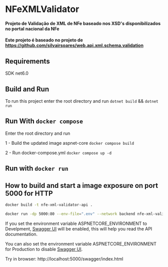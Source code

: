 ﻿# NFeXMLValidator

#### Projeto de Validação de XML de NFe baseado nos XSD's disponibilizados no portal nacional da NFe

#### Este projeto é baseado no projeto de https://github.com/silvairsoares/web.api.xml.schema.validation


## Requirements
SDK net6.0

## Build and Run

To run this project enter the root directory and run `dotnet build` && `dotnet run`

## Run With `docker compose`

Enter the root directory and run

1 - Build the updated image aspnet-core `docker compose build`

2 - Run docker-compose.yml `docker compose up -d`

## Run with `docker run`

## How to build and start a image exposure on port 5000 for HTTP
```bash
docker build -t nfe-xml-validator-api .
```
```bash
docker run -dp 5000:80 --env-file=".env" --network backend nfe-xml-validator-api
```

If you set the environment variable ASPNETCORE_ENVIRONMENT to Develpment, [Swagger UI](https://swagger.io/tools/swagger-ui/) will be enabled, this will help you read the API documentation.

You can also set the environment variable ASPNETCORE_ENVIRONMENT for Production to disable [Swagger UI](https://swagger.io/tools/swagger-ui/).

Try in browser: http://localhost:5000/swagger/index.html